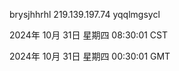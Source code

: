 brysjhhrhl 219.139.197.74 yqqlmgsycl

2024年 10月 31日 星期四 08:30:01 CST

2024年 10月 31日 星期四 00:30:01 GMT
